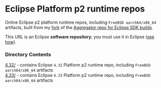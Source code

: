 # Eclipse Platform p2 runtime repos

Online Eclipse p2 platform runtime repos, including `FreeBSD aarch64/x86_64` artifacts, built from my [fork](https://github.com/chirontt/eclipse.platform.releng.aggregator) of the [Aggregator repo for Eclipse SDK builds](https://github.com/eclipse-platform/eclipse.platform.releng.aggregator).

This URL is an Eclipse **software repository**; you must use it in Eclipse ([see how](https://help.eclipse.org/topic/org.eclipse.platform.doc.user/tasks/tasks-127.htm)).

### Directory Contents

[4.32/](4.32) - contains Eclipse `4.32` Platform p2 runtime repo, including `FreeBSD aarch64/x86_64` artifacts  
[4.33/](4.33) - contains Eclipse `4.33` Platform p2 runtime repo, including `FreeBSD aarch64/x86_64` artifacts  
